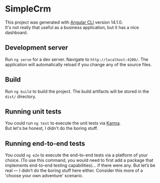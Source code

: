 # SimpleCrm

This project was generated with [Angular CLI](https://github.com/angular/angular-cli) version 14.1.0.  
It's not really that useful as a business application, but it has a nice dashboard.

## Development server

Run `ng serve` for a dev server. Navigate to `http://localhost:4200/`. The application will automatically reload if you change any of the source files.

## Build

Run `ng build` to build the project. The build artifacts will be stored in the `dist/` directory.

## Running unit tests

You could run `ng test` to execute the unit tests via [Karma](https://karma-runner.github.io).  
But let's be honest, I didn't do the boring stuff.

## Running end-to-end tests

You could `ng e2e` to execute the end-to-end tests via a platform of your choice. (To use this command, you would need to first add a package that implements end-to-end testing capabilities)... if there were any. But let’s be real — I didn’t do the boring stuff here either. Consider this more of a 'choose your own adventure' scenario.
